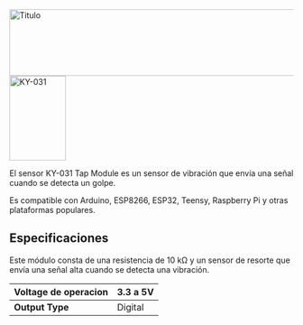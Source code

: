 <img src="https://user-images.githubusercontent.com/89493086/144327109-e6fa03f3-6435-4feb-bc4b-98c8dfa7fb2c.png" alt="Titulo" style="height: 118px; width:764px;"/>
<img src="https://arduinomodules.info/wp-content/uploads/KY-031_fritzing_custom_part_image-149x240.png" alt="KY-031" style="height: 150px; width:100px;"/>

El sensor KY-031 Tap Module es un sensor de vibración que envía una señal cuando se detecta un golpe.

Es compatible con Arduino, ESP8266, ESP32, Teensy, Raspberry Pi y otras plataformas populares. 

## **Especificaciones**
Este módulo consta de una resistencia de 10 kΩ y un sensor de resorte que envía una señal alta cuando se detecta una vibración. 

| **Voltage de operacion** | 3.3 a 5V |
|----------------------|----------|
| **Output Type**          | Digital  |
